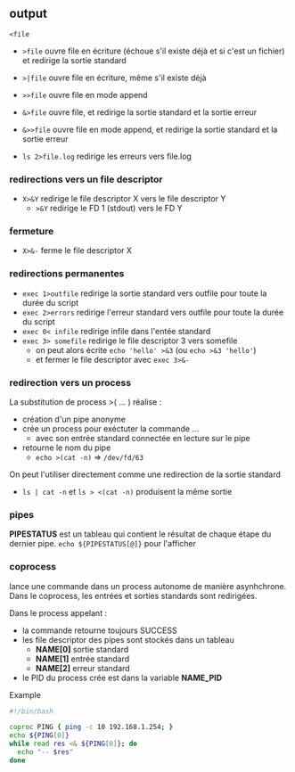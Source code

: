 ## output

`<file`

- `>file` ouvre file en écriture (échoue s'il existe déjà et si c'est un fichier) et redirige la sortie standard
- `>|file` ouvre file en écriture, même s'il existe déjà
- `>>file` ouvre file en mode append
- `&>file` ouvre file, et redirige la sortie standard et la sortie erreur
- `&>>file` ouvre file en mode append, et redirige la sortie standard et la sortie erreur

- `ls 2>file.log` redirige les erreurs vers file.log

### redirections vers un file descriptor

- `X>&Y` redirige le file descriptor X vers le file descriptor Y
  - `>&Y` redirige le FD 1 (stdout) vers le FD Y

### fermeture
- `X>&-` ferme le file descriptor X

### redirections permanentes

- `exec 1>outfile` redirige la sortie standard vers outfile pour toute la durée du script
- `exec 2>errors` redirige l'erreur standard vers outfile pour toute la durée du script
- `exec 0< infile` redirige infile dans l'entée standard
- `exec 3> somefile` redirige le file descriptor 3 vers somefile
  - on peut alors écrite `echo 'hello' >&3` (ou `echo >&3 'hello'`)
  - et fermer le file descriptor avec `exec 3>&-`

### redirection vers un process

La substitution de process >( ... ) réalise :
- création d'un pipe anonyme
- crée un process pour exéctuter la commande ...
  - avec son entrée standard connectée en lecture sur le pipe
- retourne le nom du pipe
  - `echo >(cat -n)` => `/dev/fd/63`

On peut l'utiliser directement comme une redirection de la sortie standard
- `ls | cat -n` et `ls > <(cat -n)` produisent la même sortie

### pipes

**PIPESTATUS** est un tableau qui contient le résultat de chaque étape du dernier pipe.
`echo ${PIPESTATUS[@]}` pour l'afficher

### coprocess

lance une commande dans un process autonome de manière asynhchrone. 
Dans le coprocess, les entrées et sorties standards sont redirigées.

Dans le process appelant :
- la commande retourne toujours SUCCESS
- les file descriptor des pipes sont stockés dans un tableau 
  - **NAME[0]** sortie standard
  - **NAME[1]** entrée standard
  - **NAME[2]** erreur standard
- le PID du process crée est dans la variable **NAME_PID**

Example
```bash
#!/bin/bash

coproc PING { ping -c 10 192.168.1.254; }
echo ${PING[0]}
while read res <& ${PING[0]}; do
  echo "-- $res"
done
```


